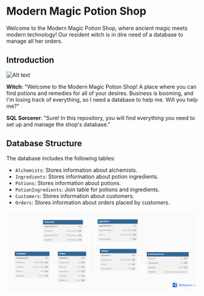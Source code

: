 # Modern Magic Potion Shop

Welcome to the Modern Magic Potion Shop, where ancient magic meets modern technology! Our resident witch is in dire need of a database to manage all her orders.

## Introduction

![Alt text](https://media2.giphy.com/media/v1.Y2lkPTc5MGI3NjExM202aTZ5YmZ1bnRhNnVnc256bDNmZXgwem83NDV6M3R1bjh1MmR2bSZlcD12MV9pbnRlcm5hbF9naWZfYnlfaWQmY3Q9Zw/v7yls1pusVAyo2JfPu/giphy.webp)

**Witch**: "Welcome to the Modern Magic Potion Shop! A place where you can find potions and remedies for all of your desires. Business is booming, and I'm losing track of everything, so I need a database to help me. Will you help me?"

**SQL Sorcerer**: "Sure! In this repository, you will find everything you need to set up and manage the shop's database."

## Database Structure

The database includes the following tables:
- `Alchemists`: Stores information about alchemists.
- `Ingredients`: Stores information about potion ingredients.
- `Potions`: Stores information about potions.
- `PotionIngredients`: Join table for potions and ingredients.
- `Customers`: Stores information about customers.
- `Orders`: Stores information about orders placed by customers.

![Potion Shop](schematic.png)
